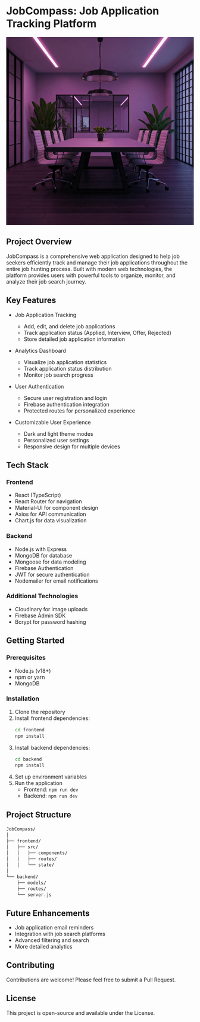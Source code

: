 # JobCompass: Job Application Tracking Platform

![alt text](./src/assets/office.jpeg)

## Project Overview

JobCompass is a comprehensive web application designed to help job seekers efficiently track and manage their job applications throughout the entire job hunting process. Built with modern web technologies, the platform provides users with powerful tools to organize, monitor, and analyze their job search journey.

## Key Features

- Job Application Tracking

  - Add, edit, and delete job applications
  - Track application status (Applied, Interview, Offer, Rejected)
  - Store detailed job application information

- Analytics Dashboard

  - Visualize job application statistics
  - Track application status distribution
  - Monitor job search progress

- User Authentication

  - Secure user registration and login
  - Firebase authentication integration
  - Protected routes for personalized experience

- Customizable User Experience
  - Dark and light theme modes
  - Personalized user settings
  - Responsive design for multiple devices

## Tech Stack

### Frontend

- React (TypeScript)
- React Router for navigation
- Material-UI for component design
- Axios for API communication
- Chart.js for data visualization

### Backend

- Node.js with Express
- MongoDB for database
- Mongoose for data modeling
- Firebase Authentication
- JWT for secure authentication
- Nodemailer for email notifications

### Additional Technologies

- Cloudinary for image uploads
- Firebase Admin SDK
- Bcrypt for password hashing

## Getting Started

### Prerequisites

- Node.js (v18+)
- npm or yarn
- MongoDB

### Installation

1. Clone the repository
2. Install frontend dependencies:
   ```bash
   cd frontend
   npm install
   ```
3. Install backend dependencies:
   ```bash
   cd backend
   npm install
   ```
4. Set up environment variables
5. Run the application
   - Frontend: `npm run dev`
   - Backend: `npm run dev`

## Project Structure

```
JobCompass/
│
├── frontend/
│   ├── src/
│   │   ├── components/
│   │   ├── routes/
│   │   └── state/
│
└── backend/
    ├── models/
    ├── routes/
    └── server.js
```

## Future Enhancements

- Job application email reminders
- Integration with job search platforms
- Advanced filtering and search
- More detailed analytics

## Contributing

Contributions are welcome! Please feel free to submit a Pull Request.

## License

This project is open-source and available under the License.
